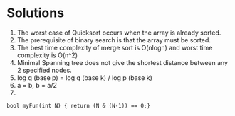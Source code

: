 
# Solutions

1. The worst case of Quicksort occurs when the array is already sorted.
2. The prerequisite of binary search is that the array must be sorted.
3. The best time complexity of merge sort is O(nlogn) and worst time complexity is O(n^2)
4. Minimal Spanning tree does not give the shortest distance between any 2 specified nodes.
5. log q (base p) = log q (base k) / log p (base k)
6. a = b, b = a/2
7.
```
bool myFun(int N) { return (N & (N-1)) == 0;}
```
